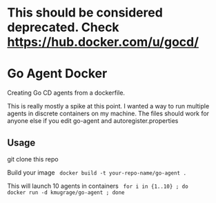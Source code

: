 
This should be considered deprecated. Check https://hub.docker.com/u/gocd/
==========================================================================

Go Agent Docker
===============

Creating Go CD agents from a dockerfile. 

This is really mostly a spike at this point. I wanted a way to run multiple agents in
discrete containers on my machine. The files should work for anyone else if you edit
go-agent and autoregister.properties

## Usage

git clone this repo

Build your image
<code>
docker build -t your-repo-name/go-agent .
</code>

This will launch 10 agents in containers
<code>
for i in {1..10} ; do docker run -d kmugrage/go-agent ; done
</code>

